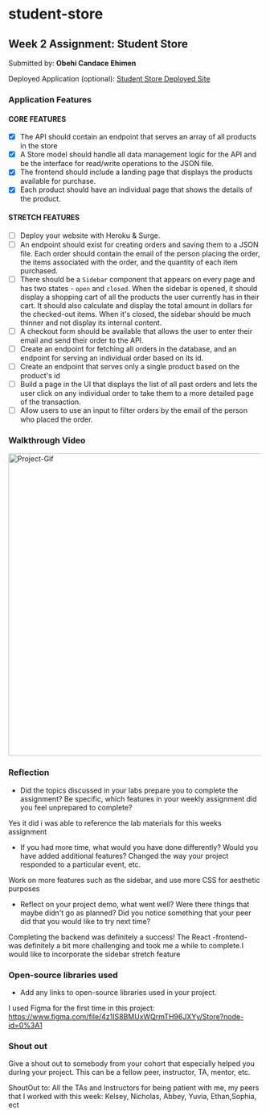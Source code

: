 # student-store


## Week 2 Assignment: Student Store

Submitted by: **Obehi Candace Ehimen**

Deployed Application (optional): [Student Store Deployed Site](ADD_LINK_HERE)

### Application Features

#### CORE FEATURES

- [X] The API should contain an endpoint that serves an array of all products in the store
- [X] A Store model should handle all data management logic for the API and be the interface for read/write operations to the JSON file.
- [X] The frontend should include a landing page that displays the products available for purchase.
- [X] Each product should have an individual page that shows the details of the product.

#### STRETCH FEATURES

- [ ] Deploy your website with Heroku & Surge. 
- [ ] An endpoint should exist for creating orders and saving them to a JSON file. Each order should contain the email of the person placing the order, the items associated with the order, and the quantity of each item purchased.
- [ ] There should be a `Sidebar` component that appears on every page and has two states - `open` and `closed`. When the sidebar is opened, it should display a shopping cart of all the products the user currently has in their cart. It should also calculate and display the total amount in dollars for the checked-out items. When it's closed, the sidebar should be much thinner and not display its internal content.
- [ ] A checkout form should be available that allows the user to enter their email and send their order to the API.
- [ ] Create an endpoint for fetching all orders in the database, and an endpoint for serving an individual order based on its id.
- [ ] Create an endpoint that serves only a single product based on the product's id
- [ ] Build a page in the UI that displays the list of all past orders and lets the user click on any individual order to take them to a more detailed page of the transaction.
- [ ] Allow users to use an input to filter orders by the email of the person who placed the order.

### Walkthrough Video
<img src="http://g.recordit.co/IDOKSHlyDB.gif" alt="Project-Gif" width=700 height=600/>


### Reflection

* Did the topics discussed in your labs prepare you to complete the assignment? Be specific, which features in your weekly assignment did you feel unprepared to complete?

Yes it did i was able to reference the lab materials for this weeks assignment

* If you had more time, what would you have done differently? Would you have added additional features? Changed the way your project responded to a particular event, etc.
  
Work on more features such as the sidebar, and use more CSS for aesthetic purposes

* Reflect on your project demo, what went well? Were there things that maybe didn't go as planned? Did you notice something that your peer did that you would like to try next time?

Completing the backend was definitely a success! The React -frontend- was definitely a bit more challenging and took me a while to complete.I would like to incorporate the sidebar stretch feature

### Open-source libraries used

- Add any links to open-source libraries used in your project.


I used Figma for the first time in this project:
https://www.figma.com/file/4z1IS8BMUxWQrmTH96JXYy/Store?node-id=0%3A1

### Shout out

Give a shout out to somebody from your cohort that especially helped you during your project. This can be a fellow peer, instructor, TA, mentor, etc.

ShoutOut to: All the TAs and Instructors for being patient with me, my peers that I worked with this week: Kelsey, Nicholas, Abbey, Yuvia, Ethan,Sophia, ect 